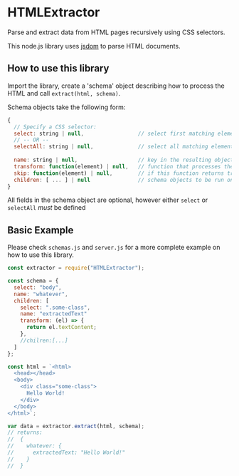 # HTMLExtractor
Parse and extract data from HTML pages recursively using CSS selectors.

This node.js library uses [jsdom](https://github.com/jsdom/jsdom) to parse HTML documents.

## How to use this library
Import the library, create a 'schema' object describing how to process the HTML and call ``extract(html, schema)``.

Schema objects take the following form:
```js
{
  // Specify a CSS selector:
  select: string | null,                 // select first matching element (aka document.querySelector())
  // -- OR --
  selectAll: string | null,              // select all matching elements (aka document.querySelectorAll())
  
  name: string | null,                   // key in the resulting object
  transform: function(element) | null,   // function that processes the matched element
  skip: function(element) | null,        // if this function returns true, don't processing this element or any of it's children
  children: [ ... ] | null               // schema objects to be run on all elements matched by select/selectAll
}
```
All fields in the schema object are optional, however either `select` or `selectAll` *must* be defined
## Basic Example
Please check `schemas.js` and `server.js` for a more complete example on how to use this library.
```js
const extractor = require("HTMLExtractor");

const schema = {
  select: "body",
  name: "whatever",
  children: [
    select: ".some-class",
    name: "extractedText"
    transform: (el) => {
      return el.textContent;
    },
    //chilren:[...]
  ]
};

const html = `<html>
  <head></head>
  <body>
    <div class="some-class">
      Hello World!
    </div>
  </body>
</html>`;

var data = extractor.extract(html, schema);
// returns:
//  {
//    whatever: {
//      extractedText: "Hello World!"
//    }
//  }
```
